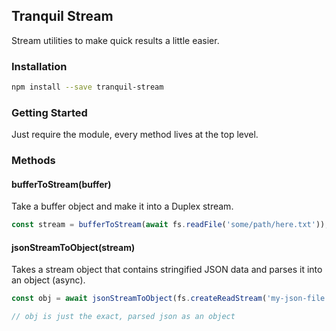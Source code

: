 ## Tranquil Stream

Stream utilities to make quick results a little easier.

### Installation

```BASH
npm install --save tranquil-stream
```

### Getting Started

Just require the module, every method lives at the top level.

### Methods

#### bufferToStream(buffer)

Take a buffer object and make it into a Duplex stream.

```JavaScript
const stream = bufferToStream(await fs.readFile('some/path/here.txt'));
``` 

#### jsonStreamToObject(stream)

Takes a stream object that contains stringified JSON data and parses it into an object (async).

```JavaScript
const obj = await jsonStreamToObject(fs.createReadStream('my-json-file.json'));

// obj is just the exact, parsed json as an object
``` 
